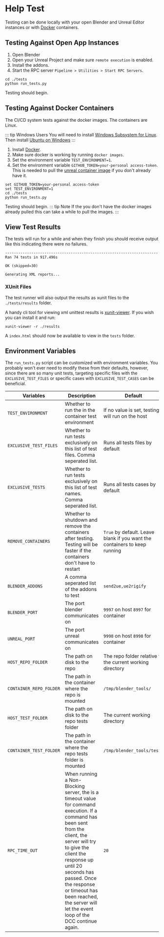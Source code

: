 # Help Test
Testing can be done locally with your open Blender and Unreal Editor instances or with [Docker](https://docs.docker.com/get-docker/) containers.

## Testing Against Open App Instances
1. Open Blender
1. Open your Unreal Project and make sure `remote execution` is enabled.
1. Install the addons.
1. Start the RPC server `Pipeline > Utilities > Start RPC Servers`.

```shell
cd ./tests
python run_tests.py
```
Testing should begin.

## Testing Against Docker Containers
The CI/CD system tests against the docker images. The containers are Linux.

::: tip Windows Users
   You will need to install [Windows Subsystem for Linux](https://docs.microsoft.com/en-us/windows/wsl/install).
Then install [Ubuntu on Windows](https://ubuntu.com/tutorials/install-ubuntu-on-wsl2-on-windows-10)
:::

1. Install [Docker](https://docs.docker.com/get-docker/).
1. Make sure docker is working by running `docker images`.
1. Set the environment variable `TEST_ENVIRONMENT=1`.
1. Set the environment variable `GITHUB_TOKEN=your-personal access-token`. This is needed to pull the
   [unreal container image](https://docs.unrealengine.com/4.27/en-US/SharingAndReleasing/Containers/ContainersQuickStart/)
   if you don't already have it.
```shell
set GITHUB_TOKEN=your-personal access-token
set TEST_ENVIRONMENT=1
cd ./tests
python run_tests.py
```

Testing should begin.
::: tip Note
   If the you don't have the docker images already pulled this can take a while to pull the images.
:::


## View Test Results
The tests will run for a while and when they finish you should receive output like this indicating there were no failures.
```text
----------------------------------------------------------------------
Ran 74 tests in 917.496s

OK (skipped=30)

Generating XML reports...
```

### XUnit Files
The test runner will also output the results as xunit files to the `./tests/results` folder.

A handy cli tool for viewing xml unittest results is [xunit-viewer](https://www.npmjs.com/package/xunit-viewer).
If you wish you can install it and run:
```shell
xunit-viewer -r ./results
```
A `index.html` should now be available to view in the `tests` folder.


## Environment Variables
The `run_tests.py` script can be customized with environment variables. You probably won't ever need to modify these
from their defaults, however, since there are so many unit tests, targeting specific files with the `EXCLUSIVE_TEST_FILES` or
specific cases with `EXCLUSIVE_TEST_CASES` can be beneficial.


| Variables | Description | Default |
| -------------- | ----------------------- | ----------------------- |
| `TEST_ENVIRONMENT` | Whether to run the in the container test environment | If no value is set, testing will run on the host |
| `EXCLUSIVE_TEST_FILES` | Whether to run tests exclusively on this list of test files. Comma seperated list. | Runs all tests files by default |
| `EXCLUSIVE_TESTS` | Whether to run tests exclusively on this list of test names. Comma seperated list.| Runs all tests cases by default |
| `REMOVE_CONTAINERS` | Whether to shutdown and remove the containers after testing. Testing will be faster if the containers don't have to restart | `True` by default. Leave blank if you want the containers to keep running |
| `BLENDER_ADDONS` | A comma seperated list of the addons to test | `send2ue,ue2rigify` |
| `BLENDER_PORT`     | The port blender communicates on | `9997` on host `8997` for container |
| `UNREAL_PORT`     | The port unreal communicates on | `9998` on host `8998` for container |
| `HOST_REPO_FOLDER`     | The path on disk to the repo | The repo folder relative to the current working directory |
| `CONTAINER_REPO_FOLDER`     | The path in the container where the repo is mounted | `/tmp/blender_tools/` |
| `HOST_TEST_FOLDER`     | The path on disk to the repo tests folder | The current working directory |
| `CONTAINER_TEST_FOLDER`     | The path in the container where the repo tests folder is mounted |  `/tmp/blender_tools/tests` |
| `RPC_TIME_OUT` | When running a Non-Blocking server, the is a timeout value for command execution. If a command has been sent from the client, the server will try to give the client the response up until 20 seconds has passed. Once the response or timeout has been reached, the server will let the event loop of the DCC continue again.| `20` |
